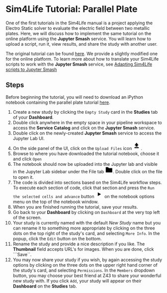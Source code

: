 # Sim4Life Tutorial: Parallel Plate

One of the first tutorials in the Sim4Life manual is a project applying the Electro Static solver to evaluate the electric field between two metallic plates. Here, we will discuss how to implement the same tutorial on the online platform using the **Jupyter Smash** service. You will learn how to upload a script, run it, view results, and share the study with another user. 

The original tutorial can be found [here](https://git.speag.com/simphony/Tutorials/-/tree/master/tutorials). We provide a slightly modified one for the online platform. To learn more about how to translate your Sim4Life scripts to work with the **Jupyter Smash** service, see [Adapting Sim4Life scripts to Jupyter Smash](../GeneralUsage/adaptscripts.md)

## Steps
Before beginning the tutorial, you will need to download an iPython notebook containing the parallel plate tutorial [here](https://git.speag.com/oSparc/z43-manual/-/blob/master/docs/Tutorials/services_jupyter-smash_tests_integration_assets_tutorial_emlf_parallel_plate.ipynb).
1. Create a new study by clicking the ```Empty Study``` card in the **Studies** tab of your **Dashboard**.
2. Double click anywhere in the empty space in your pipeline workspace to access the **Service Catalog** and click on the **Jupyter Smash** service.
3. Double click on the newly-created **Jupyter Smash** service to access the Jupyter Lab UI.
4. On the side panel of the UI, click on the ```Upload Files``` icon <img src="../Studies/Services/JupyterOctavePythonMath/SidebarMenu/Images/uparrow.png.png" alt="drawing" width="25"/>.
5. Browse to where you have downloaded the tutorial notebook, choose it and click ```Open```
6. The notebook should now be uploaded into the Jupyter lab and visible in the Jupyter Lab sidebar under the File tab <img src="../Studies/Services/JupyterOctavePythonMath/SidebarMenu/Images/folder.png.png" alt="drawing" width="25"/>. Double click on the file to open it.
7. The code is divided into sections based on the Sim4Life workflow steps. To execute each section of code, click that section and press the ```Run the selected cells and advance``` button <img src="../Studies/Services/JupyterOctavePythonMath/SidebarMenu/Images/play1.png" alt="drawing" width="25"/> on the notebook options menu on the top of the notebook window. 
8. When you are finished running the tutorial, save your results. 
9. Go back to your **Dashboard** by clicking on ``Dashboard`` at the very top left of the screen.
10. Your study is currently named with the default *New Study* name but you can rename it to something more appropriate by clicking on the three dots on the top right of the study's card, and selecting ```More Info```. In the popup, click the ```Edit``` button on the bottom. 
11. Rename the study and provide a nice description if you like. The **Thumbnail**  field accepts URL's for images. When you are done, click ```Save``.
12. You may now share your study if you wish, by again accessing the study options by clicking on the three dots on the upper right hand corner of the study's card, and selecting ```Permissions```. In the ```Members``` dropdown button, you may choose your best friend at Z43 to share your wonderful new study with. If you click ```Add```, your study will appear on their **Dashboard** on the **Studies** tab. 
